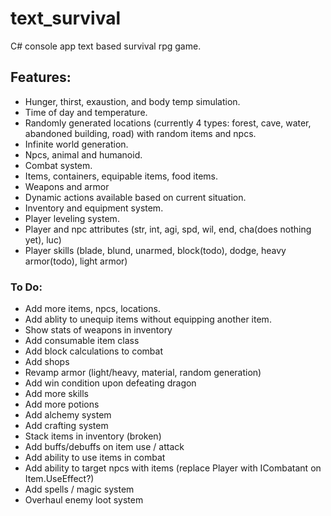 # text_survival
C# console app text based survival rpg game.

## Features:
- Hunger, thirst, exaustion, and body temp simulation.
- Time of day and temperature.
- Randomly generated locations (currently 4 types: forest, cave, water, abandoned building, road) with random items and npcs.
- Infinite world generation.
- Npcs, animal and humanoid.
- Combat system.
- Items, containers, equipable items, food items.
- Weapons and armor
- Dynamic actions available based on current situation.
- Inventory and equipment system.
- Player leveling system.
- Player and npc attributes (str, int, agi, spd, wil, end, cha(does nothing yet), luc)
- Player skills (blade, blund, unarmed, block(todo), dodge, heavy armor(todo), light armor)

### To Do:
- Add more items, npcs, locations.
- Add ablity to unequip items without equipping another item.
- Show stats of weapons in inventory
- Add consumable item class
- Add block calculations to combat 
- Add shops
- Revamp armor (light/heavy, material, random generation)
- Add win condition upon defeating dragon
- Add more skills
- Add more potions
- Add alchemy system
- Add crafting system
- Stack items in inventory (broken)
- Add buffs/debuffs on item use / attack
- Add ability to use items in combat
- Add ability to target npcs with items (replace Player with ICombatant on Item.UseEffect?)
- Add spells / magic system
- Overhaul enemy loot system

